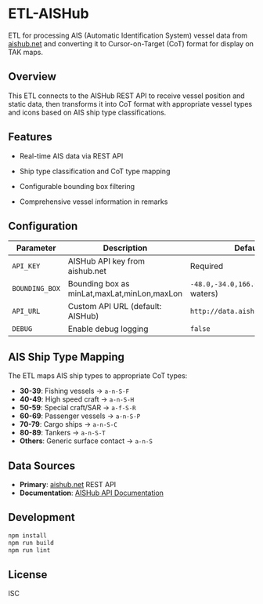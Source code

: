 # ETL-AISHub

ETL for processing AIS (Automatic Identification System) vessel data from [aishub.net](https://www.aishub.net/api) and converting it to Cursor-on-Target (CoT) format for display on TAK maps.

## Overview

This ETL connects to the AISHub REST API to receive vessel position and static data, then transforms it into CoT format with appropriate vessel types and icons based on AIS ship type classifications.

## Features

- Real-time AIS data via REST API
- Ship type classification and CoT type mapping
- Configurable bounding box filtering

- Comprehensive vessel information in remarks

## Configuration

| Parameter | Description | Default |
|-----------|-------------|---------|
| `API_KEY` | AISHub API key from aishub.net | Required |
| `BOUNDING_BOX` | Bounding box as minLat,maxLat,minLon,maxLon | `-48.0,-34.0,166.0,179.0` (NZ waters) |
| `API_URL` | Custom API URL (default: AISHub) | `http://data.aishub.net/ws.php` |
| `DEBUG` | Enable debug logging | `false` |

## AIS Ship Type Mapping

The ETL maps AIS ship types to appropriate CoT types:

- **30-39**: Fishing vessels → `a-n-S-F`
- **40-49**: High speed craft → `a-n-S-H`
- **50-59**: Special craft/SAR → `a-f-S-R`
- **60-69**: Passenger vessels → `a-n-S-P`
- **70-79**: Cargo ships → `a-n-S-C`
- **80-89**: Tankers → `a-n-S-T`
- **Others**: Generic surface contact → `a-n-S`

## Data Sources

- **Primary**: [aishub.net](https://www.aishub.net/api) REST API
- **Documentation**: [AISHub API Documentation](https://www.aishub.net/api)

## Development

```bash
npm install
npm run build
npm run lint
```

## License

ISC